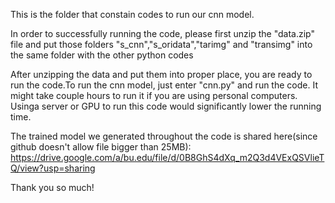 This is the folder that constain codes to run our cnn model.

In order to successfully running the code, please first unzip the "data.zip" file and put those folders "s_cnn","s_oridata","tarimg" and "transimg" into the same folder with the other python codes

After unzipping the data and put them into proper place, you are ready to run the code.To run the cnn model, just enter "cnn.py" and run the code. It might take couple hours to run it if you are using personal computers. Usinga server or GPU to run this code would significantly lower the running time.

The trained model we generated throughout the code is shared here(since github doesn't allow file bigger than 25MB): https://drive.google.com/a/bu.edu/file/d/0B8GhS4dXq_m2Q3d4VExQSVlieTQ/view?usp=sharing

Thank you so much!

